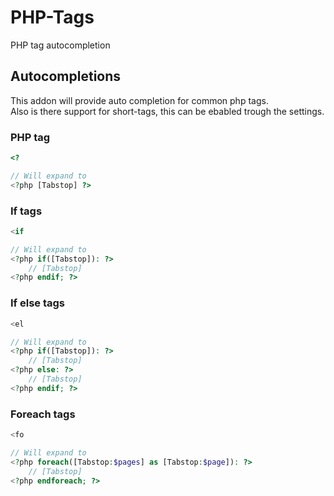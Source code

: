 # PHP-Tags
PHP tag autocompletion

## Autocompletions
This addon will provide auto completion for common php tags.  
Also is there support for short-tags, this can be ebabled trough the settings.

### PHP tag
```php
<?

// Will expand to
<?php [Tabstop] ?>
```

### If tags
```php
<if

// Will expand to
<?php if([Tabstop]): ?>
	// [Tabstop]
<?php endif; ?>
```

### If else tags
```php
<el

// Will expand to
<?php if([Tabstop]): ?>
	// [Tabstop]
<?php else: ?>
	// [Tabstop]
<?php endif; ?>
```

### Foreach tags
```php
<fo

// Will expand to
<?php foreach([Tabstop:$pages] as [Tabstop:$page]): ?>
	// [Tabstop]
<?php endforeach; ?>
```
